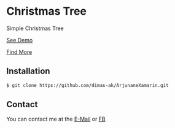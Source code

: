 # Christmas Tree
Simple Christmas Tree

[See Demo](https://dimas-ak.web.app/documentation/christmas-2020)

[Find More](https://dimas-ak.web.app)

## Installation

```bash
$ git clone https://github.com/dimas-ak/ArjunaneXamarin.git
```

## Contact

You can contact me at the [E-Mail](mailto:dimas.awang.kusuma@gmail.com) or [FB](https://www.facebook.com/arjunane.co.id)